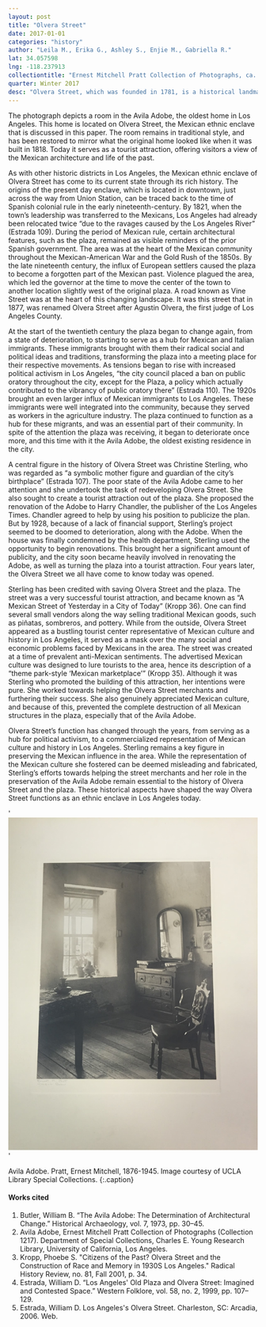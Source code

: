```yaml
---
layout: post
title: "Olvera Street"
date: 2017-01-01
categories: "history"
author: "Leila M., Erika G., Ashley S., Enjie M., Gabriella R."
lat: 34.057598
lng: -118.237913
collectiontitle: "Ernest Mitchell Pratt Collection of Photographs, ca. 1920-1940, UCLA Library Special Collections"
quarter: Winter 2017
desc: "Olvera Street, which was founded in 1781, is a historical landmark for Mexican art and culture in downtown Los Angeles. Although one can find aspects of Mexican culture in the neighborhood, it originally served, and continues to serve, as a tourist attraction where one can experience Mexican culture first hand."
---
```

The photograph depicts a room in the Avila Adobe, the oldest home in Los Angeles. This home is located on Olvera Street, the Mexican ethnic enclave that is discussed in this paper. The room remains in traditional style, and has been restored to mirror what the original home looked like when it was built in 1818. Today it serves as a tourist attraction, offering visitors a view of the Mexican architecture and life of the past.

As with other historic districts in Los Angeles, the Mexican ethnic enclave of Olvera Street has come to its current state through its rich history. The origins of the present day enclave, which is located in downtown, just across the way from Union Station, can be traced back to the time of Spanish colonial rule in the early nineteenth-century. By 1821, when the town’s leadership was transferred to the Mexicans, Los Angeles had already been relocated twice “due to the ravages caused by the Los Angeles River” (Estrada 109).  During the period of Mexican rule, certain architectural features, such as the plaza, remained as visible reminders of the prior Spanish government. The area was at the heart of the Mexican community throughout the Mexican-American War and the Gold Rush of the 1850s. By the late nineteenth century, the influx of European settlers caused the plaza to become a forgotten part of the Mexican past. Violence plagued the area, which led the governor at the time to move the center of the town to another location slightly west of the original plaza. A road known as Vine Street was at the heart of this changing landscape. It was this street that in 1877, was renamed Olvera Street after Agustin Olvera, the first judge of Los Angeles County.

At the start of the twentieth century the plaza began to change again, from a state of deterioration, to starting to serve as a hub for Mexican and Italian immigrants. These immigrants brought with them their radical social and political ideas and traditions, transforming the plaza into a meeting place for their respective movements. As tensions began to rise with increased political activism in Los Angeles, “the city council placed a ban on public oratory throughout the city, except for the Plaza, a policy which actually contributed to the vibrancy of public oratory there” (Estrada 110). The 1920s brought an even larger influx of Mexican immigrants to Los Angeles. These immigrants were well integrated into the community, because they served as workers in the agriculture industry. The plaza continued to function as a hub for these migrants, and was an essential part of their community. In spite of the attention the plaza was receiving, it began to deteriorate once more, and this time with it the Avila Adobe, the oldest existing residence in the city.

A central figure in the history of Olvera Street was Christine Sterling, who was regarded as “a symbolic mother figure and guardian of the city’s birthplace” (Estrada 107). The poor state of the Avila Adobe came to her attention and she undertook the task of redeveloping Olvera Street. She also sought to create a tourist attraction out of the plaza. She proposed the renovation of the Adobe to Harry Chandler, the publisher of the Los Angeles Times. Chandler agreed to help by using his position to publicize the plan. But by 1928, because of a lack of financial support, Sterling’s project seemed to be doomed to deterioration, along with the Adobe. When the house was finally condemned by the health department, Sterling used the opportunity to begin renovations. This brought her a significant amount of publicity, and the city soon became heavily involved in renovating the Adobe, as well as turning the plaza into a tourist attraction. Four years later, the Olvera Street we all have come to know today was opened.

Sterling has been credited with saving Olvera Street and the plaza. The street was a very successful tourist attraction, and became known as “A Mexican Street of Yesterday in a City of Today” (Kropp 36). One can find several small vendors along the way selling traditional Mexican goods, such as piñatas, sombreros, and pottery. While from the outside, Olvera Street appeared as a bustling tourist center representative of Mexican culture and history in Los Angeles, it served as a mask over the many social and economic problems faced by Mexicans in the area. The street was created at a time of prevalent anti-Mexican sentiments. The advertised Mexican culture was designed to lure tourists to the area, hence its description of a “theme park-style ‘Mexican marketplace’” (Kropp 35). Although it was Sterling who promoted the building of this attraction, her intentions were pure. She worked towards helping the Olvera Street merchants and furthering their success. She also genuinely appreciated Mexican culture, and because of this, prevented the complete destruction of all Mexican structures in the plaza, especially that of the Avila Adobe.

Olvera Street’s function has changed through the years, from serving as a hub for political activism, to a commercialized representation of Mexican culture and history in Los Angeles. Sterling remains a key figure in preserving the Mexican influence in the area. While the representation of the Mexican culture she fostered can be deemed misleading and fabricated, Sterling’s efforts towards helping the street merchants and her role in the preservation of the Avila Adobe remain essential to the history of Olvera Street and the plaza. These historical aspects have shaped the way Olvera Street functions as an ethnic enclave in Los Angeles today.


'![Black and white photograph of the corner of a room, there is a table, chair, dresser and mirror and a plan sitting on a windowsill.](images/ernest.JPG)'

Avila Adobe. Pratt, Ernest Mitchell, 1876-1945. Image courtesy of UCLA Library Special Collections.
   {:.caption}


#### Works cited

1. Butler, William B. “The Avila Adobe: The Determination of Architectural Change.” Historical Archaeology, vol. 7, 1973, pp. 30–45.
2. Avila Adobe, Ernest Mitchell Pratt Collection of Photographs (Collection 1217). Department of Special Collections, Charles E. Young Research Library, University of California, Los Angeles.
3. Kropp, Phoebe S. &quot;Citizens of the Past? Olvera Street and the Construction of Race and Memory in 1930S Los Angeles.&quot; Radical History Review, no. 81, Fall 2001, p. 34.
4. Estrada, William D. “Los Angeles' Old Plaza and Olvera Street: Imagined and Contested Space.” Western Folklore, vol. 58, no. 2, 1999, pp. 107–129.
5. Estrada, William D. Los Angeles's Olvera Street. Charleston, SC: Arcadia, 2006. Web.
